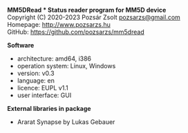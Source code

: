 **MM5DRead * Status reader program for MM5D device**  
Copyright (C) 2020-2023 Pozsár Zsolt <pozsarzs@gmail.com>  
Homepage: <http://www.pozsarzs.hu>  
GitHub: <https://github.com/pozsarzs/mm5dread>

**Software**

 - architecture:       amd64, i386
 - operation system:   Linux, Windows
 - version:            v0.3
 - language:           en
 - licence:            EUPL v1.1
 - user interface:     GUI

**External libraries in package**

 - Ararat Synapse by Lukas Gebauer
